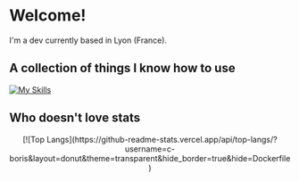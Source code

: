 # Welcome!

I'm a dev currently based in Lyon (France).

## A collection of things I know how to use

[![My Skills](https://skillicons.dev/icons?i=react,vite,nodejs,heroku,aws,mysql,postgres,rails,regex,sass,webpack,sqlite,tailwind,azure,babel,bash,vscode,figma,ps,wordpress)](https://skillicons.dev)

## Who doesn't love stats

<p align="center">
[![Top Langs](https://github-readme-stats.vercel.app/api/top-langs/?username=c-boris&layout=donut&theme=transparent&hide_border=true&hide=Dockerfile)
</p>
